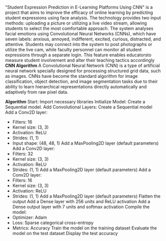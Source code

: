 "Student Expression Prediction in E-Learning Platforms Using CNN" is a project that aims to 
improve the efficacy of online learning by predicting student expressions using face analysis. 
The technology provides two input methods: uploading a picture or utilizing a live video 
stream, allowing students to select the most comfortable approach. The system analyses facial 
emotions using Convolutional Neural Networks (CNNs), which have seven labels: anxious, 
annoyed, indifferent, excited, curious, distracted, and attentive. Students may connect into the 
system to post photographs or utilize the live cam, while faculty personnel can monitor all 
student expressions through a separate login. This feature enables educatorsto measure student 
involvement and alter their teaching tactics accordingly
**CNN Algorithm**
A Convolutional Neural Network (CNN) is a type of artificial neural network specially 
designed for processing structured grid data, such as images. CNNs have become the standard 
algorithm for image classification, object detection, and image segmentation tasks due to their 
ability to learn hierarchical representations directly automatically and adaptively from raw 
pixel data.

**Algorithm**
Start:
Import necessary libraries 
Initialize Model:
Create a Sequential model.
Add Convolutional Layers:
Create a Sequential model 
Add a Conv2D layer:
- Filters: 16
- Kernel size: (3, 3)
- Activation: ReLU
- Strides: (1, 1)
- Input shape: (48, 48, 1)
Add a MaxPooling2D layer (default parameters) 
Add a Conv2D layer:
- Filters: 32
- Kernel size: (3, 3)
- Activation: ReLU
- Strides: (1, 1)
Add a MaxPooling2D layer (default parameters) 
Add a Conv2D layer:
- Filters: 16
- Kernel size: (3, 3)
- Activation: ReLU
- Strides: (1, 1)
Add a MaxPooling2D layer (default parameters)
Flatten the output
Add a Dense layer with 256 units and ReLU activation
Add a Dense output layer with 7 units and softmax activation
Compile the model:
- Optimizer: Adam
- Loss: Sparse categorical cross-entropy
- Metrics: Accuracy
Train the model on the training dataset 
Evaluate the model on the test dataset 
Display the test accuracy
